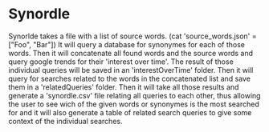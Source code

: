 # Synordle

Synorlde takes a file with a list of source words. (cat 'source_words.json' = ["Foo", "Bar"])
It will query a database for synonymes for each of those words.
Then it will concatenate all found words and the source words and query google trends for their 'interest over time'.
The result of those individual queries will be saved in an 'interestOverTime' folder.
Then it will query for searches related to the words in the concatenated list and save them in a 'relatedQueries' folder.
Then it will take all those results and generate a 'synordle.csv' file relating all queries to each other, thus allowing the user to see wich of the given words or synonymes is the most searched for and it will also generate a table of related search queries to give some context of the individual searches.
